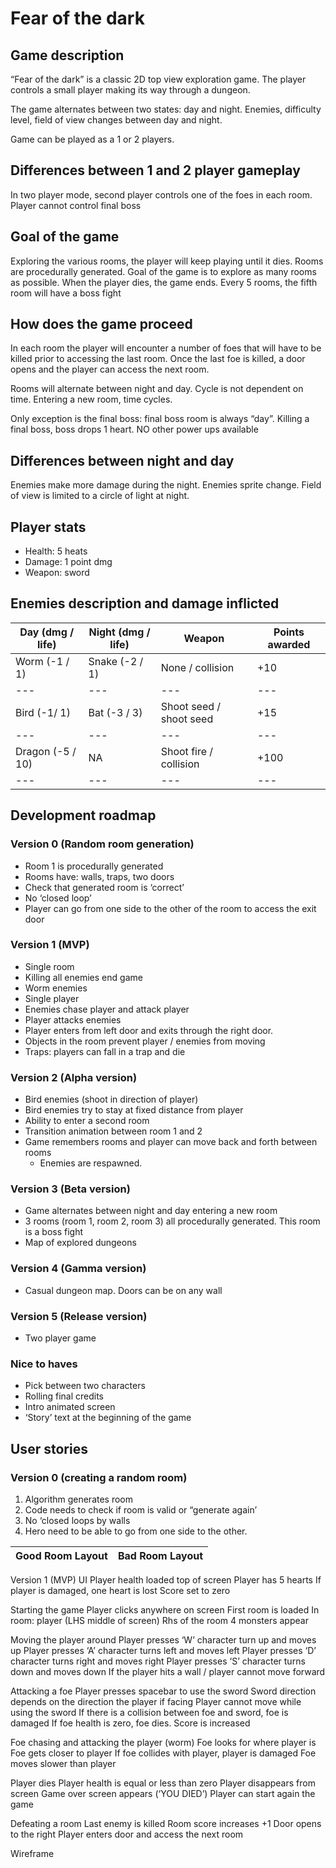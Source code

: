 # Fear of the dark
## Game description
“Fear of the dark” is a classic 2D top view exploration game.
The player controls a small player making its way through a dungeon. 

The game alternates between two states: day and night.
Enemies, difficulty level, field of view changes between day and night. 

Game can be played as a 1 or 2 players. 

## Differences between 1 and 2 player gameplay
In two player mode, second player controls one of the foes in each room. 
Player cannot control final boss

## Goal of the game
Exploring the various rooms, the player will keep playing until it dies.
Rooms are procedurally generated.
Goal of the game is to explore as many rooms as possible.
When the player dies, the game ends. 
Every 5 rooms, the fifth room will have a boss fight 

## How does the game proceed

In each room the player will encounter a number of foes that will have to be killed prior to accessing the last room. 
Once the last foe is killed, a door opens and the player can access the next room.

Rooms will alternate between night and day. Cycle is not dependent on time. 
Entering a new room, time cycles.
 
Only exception is the final boss: final boss room is always “day”.
Killing a final boss, boss drops 1 heart. NO other power ups available 

## Differences between night and day
Enemies make more damage during the night. 
Enemies sprite change.
Field of view is limited to a circle of light at night. 

## Player stats
* Health: 5 heats
* Damage: 1 point dmg
* Weapon: sword


## Enemies description and damage inflicted 


| Day (dmg / life) | Night (dmg / life) | Weapon | Points awarded |
------------------| -------------------|-----------------|-----
| Worm (-1 / 1)    | Snake (-2 / 1)     | None / collision| +10 |
---|---|---|---
| Bird (-1/ 1) | Bat (-3 / 3) | Shoot seed / shoot seed | +15 |
---|---|---|---
| Dragon (-5 / 10) | NA | Shoot fire / collision | +100 |
---|---|---|---

## Development roadmap
### Version 0 (Random room generation)
* Room 1 is procedurally generated 
* Rooms have: walls, traps, two doors 
* Check that generated room is ‘correct’
* No ‘closed loop’ 
* Player can go from one side to the other of the room to access the exit door 

### Version 1 (MVP)
* Single room 
* Killing all enemies end game
* Worm enemies
* Single player
* Enemies chase player and attack player
* Player attacks enemies 
* Player enters from left door and exits through the right door. 
* Objects in the room prevent player / enemies from moving
* Traps: players can fall in a trap and die 

### Version 2 (Alpha version) 
* Bird enemies (shoot in direction of player)
* Bird enemies try to stay at fixed distance from player 
* Ability to enter a second room
* Transition animation between room 1 and 2
* Game remembers rooms and player can move back and forth between rooms
  * Enemies are respawned. 

### Version 3 (Beta version)
* Game alternates between night and day entering a new room
* 3 rooms (room 1, room 2, room 3) all procedurally generated. This room is a boss fight
* Map of explored dungeons

### Version 4 (Gamma version)
* Casual dungeon map. Doors can be on any wall

### Version 5 (Release version)
* Two player game 

### Nice to haves
* Pick between two characters 
* Rolling final credits
* Intro animated screen
* ‘Story’ text at the beginning of the game 


## User stories
### Version 0 (creating a random room)
1. Algorithm generates room 
2. Code needs to check if room is valid or “generate again’
3. No ‘closed loops by walls
4. Hero need to be able to go from one side to the other. 


| Good Room Layout | Bad Room Layout |
 --- | --- 




Version 1 (MVP)
UI
Player health loaded top of screen
Player has 5 hearts
If player is damaged, one heart is lost
Score set to zero

Starting the game
Player clicks anywhere on screen
First room is loaded 
In room: player (LHS middle of screen)
Rhs of the room 4 monsters appear

Moving the player around
Player presses ‘W’ character turn up and moves up
Player presses ‘A’ character turns left and moves left
Player presses ‘D’ character turns right and moves right
Player presses ‘S’ character turns down and moves down 
If the player hits a wall / player cannot move forward 

Attacking a foe
Player presses spacebar to use the sword
Sword direction depends on the direction the player if facing
Player cannot move while using the sword 
If there is a collision between foe and sword, foe is damaged
If foe health is zero, foe dies. 
Score is increased 

Foe chasing and attacking the player (worm)
Foe looks for where player is
Foe gets closer to player 
If foe collides with player, player is damaged 
Foe moves slower than player 

Player dies 
Player health is equal or less than zero
Player disappears from screen
Game over screen appears (‘YOU DIED’)
Player can start again the game 

Defeating a room
Last enemy is killed
Room score increases +1 
Door opens to the right
Player enters door and access the next room


Wireframe 
